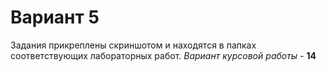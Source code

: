# Вариант 5

  Задания прикреплены скриншотом и находятся в папках соответствующих лабораторных работ.
  *Вариант курсовой работы -* **14**
